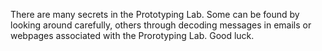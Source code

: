 There are many secrets in the Prototyping Lab. Some can be found by looking around carefully, others through decoding messages in emails or webpages associated with the Prorotyping Lab. Good luck.